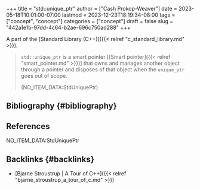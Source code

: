 +++
title = "std::unique_ptr"
author = ["Cash Prokop-Weaver"]
date = 2023-05-18T10:01:00-07:00
lastmod = 2023-12-23T18:19:34-08:00
tags = ["concept", "concept"]
categories = ["concept"]
draft = false
slug = "442a1e1b-97dd-4c64-b2ae-696c750ad288"
+++

A part of the [Standard Library (C++)]({{< relref "c_standard_library.md" >}}).

> `std::unique_ptr` is a smart pointer [[Smart pointer]({{< relref "smart_pointer.md" >}})] that owns and manages another object through a pointer and disposes of that object when the `unique_ptr` goes out of scope.
>
> (NO_ITEM_DATA:StdUniquePtr)


## Bibliography {#bibliography}

## References

<style>.csl-entry{text-indent: -1.5em; margin-left: 1.5em;}</style><div class="csl-bib-body">
  <div class="csl-entry">NO_ITEM_DATA:StdUniquePtr</div>
</div>



## Backlinks {#backlinks}

-   [Bjarne Stroustrup | A Tour of C++]({{< relref "bjarne_stroustrup_a_tour_of_c.md" >}})
